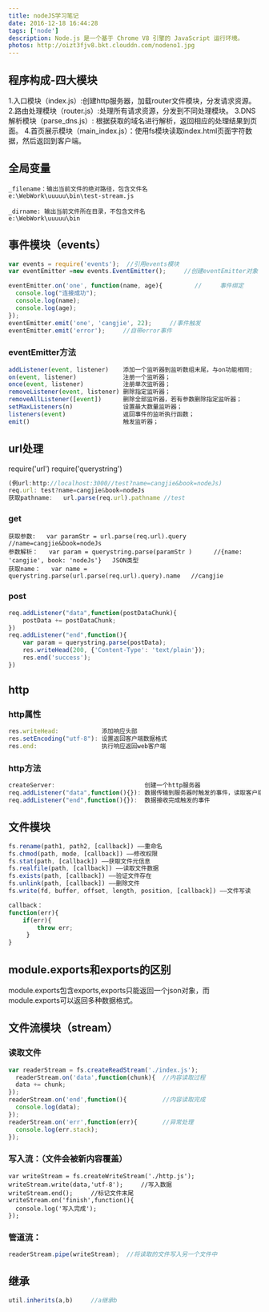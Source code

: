 ```yaml
---
title: nodeJS学习笔记
date: 2016-12-18 16:44:28
tags: ['node']
description: Node.js 是一个基于 Chrome V8 引擎的 JavaScript 运行环境。
photos: http://oizt3fjv8.bkt.clouddn.com/nodeno1.jpg
---
```


## 程序构成-四大模块
1.入口模块（index.js）:创建http服务器，加载router文件模块，分发请求资源。
2.路由处理模块（router.js）:处理所有请求资源，分发到不同处理模块。
3.DNS解析模块（parse_dns.js）: 根据获取的域名进行解析，返回相应的处理结果到页面。
4.首页展示模块（main_index.js）：使用fs模块读取index.html页面字符数据，然后返回到客户端。

## 全局变量
```
_filename：输出当前文件的绝对路径，包含文件名
e:\WebWork\uuuuu\bin\test-stream.js

_dirname: 输出当前文件所在目录，不包含文件名
e:\WebWork\uuuuu\bin
```

## 事件模块（events）
```javascript
var events = require('events');  //引用events模块
var eventEmitter =new events.EventEmitter();     //创建eventEmitter对象

eventEmitter.on('one', function(name, age){         //     事件绑定
  console.log("连接成功");
  console.log(name);
  console.log(age);
});
eventEmitter.emit('one', 'cangjie', 22);     //事件触发
eventEmitter.emit('error');     //自带error事件
```

### eventEmitter方法
```javascript
addListener(event, listener)    添加一个监听器到监听数组末尾，与on功能相同;
on(event, listener)             注册一个监听器；
once(event, listener)           注册单次监听器；
removeListener(event, listener) 删除指定监听器；
removeAllListener([event])      删除全部监听器，若有参数删除指定监听器；
setMaxListeners(n)              设置最大数量监听器；
listeners(event)                返回事件的监听执行函数；
emit()                          触发监听器；
```

## url处理
require('url')
require('querystring')
```javascript
(例url:http://localhost:3000//test?name=cangjie&book=nodeJs)
req.url: test?name=cangjie&book=nodeJs
获取pathname:   url.parse(req.url).pathname //test
```
### get
```
获取参数:   var paramStr = url.parse(req.url).query   //name=cangjie&book=nodeJs
参数解析：   var param = querystring.parse(paramStr )      //{name: 'cangjie', book: 'nodeJs'}   JSON类型
获取name：   var name = querystring.parse(url.parse(req.url).query).name   //cangjie
```

### post
```javascript
req.addListener("data",function(postDataChunk){
    postData += postDataChunk;
})
req.addListener("end",function(){
    var param = querystring.parse(postData);
    res.writeHead(200, {'Content-Type': 'text/plain'});
    res.end('success');
})
```

## http
### http属性
```javascript
res.writeHead:            添加响应头部
res.setEncoding("utf-8"): 设置返回客户端数据格式
res.end:                  执行响应返回web客户端
```

### http方法
```javascript
createServer:                         创建一个http服务器
req.addListener("data",function(){}): 数据传输到服务器时触发的事件，读取客户端传递来的数据
req.addListener("end",function(){}):  数据接收完成触发的事件
```

## 文件模块
```javascript
fs.rename(path1, path2, [callback]) ——重命名
fs.chmod(path, mode, [callback]) ——修改权限
fs.stat(path, [callback]) ——获取文件元信息
fs.realfile(path, [callback]) ——读取文件数据
fs.exists(path, [callback]) ——验证文件存在
fs.unlink(path, [callback]) ——删除文件
fs.write(fd, buffer, offset, length, position, [callback]) ——文件写读

callback：
function(err){
    if(err){
        throw err;
     }
}
```

## module.exports和exports的区别
module.exports包含exports,exports只能返回一个json对象，而module.exports可以返回多种数据格式。

## 文件流模块（stream）
### 读取文件
```javascript
var readerStream = fs.createReadStream('./index.js');
  readerStream.on('data',function(chunk){  //内容读取过程
  data += chunk;
});
readerStream.on('end',function(){          //内容读取完成
  console.log(data);
});
readerStream.on('err',function(err){       //异常处理
  console.log(err.stack);
});
```
### 写入流：（文件会被新内容覆盖）
```
var writeStream = fs.createWriteStream('./http.js');
writeStream.write(data,'utf-8');     //写入数据
writeStream.end();     //标记文件末尾
writeStream.on('finish',function(){
  console.log('写入完成');
});
```
### 管道流：
```javascript
readerStream.pipe(writeStream);  //将读取的文件写入另一个文件中
```

## 继承
```javascript
util.inherits(a,b)     //a继承b
```

<!-- jade模板:
格式：
extends layout

block centent
    h1 = title
    p Welcome to #{title}
语句：
if条件语句：
if ${name} == 'admin'
    p     this is an admin
  else
    p     this is not an admin

each循环语句：
var items = ["one", "two", "three"]
each i in items
    li = item

for循环语句：
for user in users
    for role in user.roles
          li = role -->
